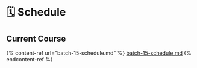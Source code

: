 # 🗓 Schedule

## Current Course

{% content-ref url="batch-15-schedule.md" %}
[batch-15-schedule.md](batch-15-schedule.md)
{% endcontent-ref %}
